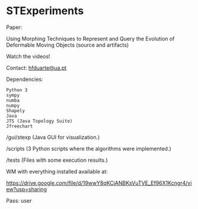# STExperiments

Paper:

Using Morphing Techniques to Represent and Query the Evolution of Deformable Moving Objects (source and artifacts)

Watch the videos!

Contact: hfduarte@ua.pt

Dependencies:

	Python 3
	sympy
	numba
	numpy
	Shapely
	Java
	JTS (Java Topology Suite)
    Jfreechart

/gui/stexp						(Java GUI for visualization.)

/scripts							(3 Python scripts where the algorithms were implemented.)

/tests							(Files with some execution results.)

WM with everything installed available at:

https://drive.google.com/file/d/19wwY8qKCiANBKsVuTVE_Ef96X1Kcngr4/view?usp=sharing

Pass: user
